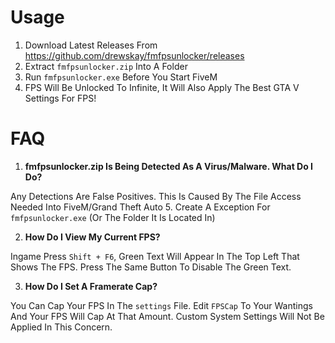 # Usage
1. Download Latest Releases From https://github.com/drewskay/fmfpsunlocker/releases
2. Extract ``fmfpsunlocker.zip`` Into A Folder
3. Run ``fmfpsunlocker.exe`` Before You Start FiveM
4. FPS Will Be Unlocked To Infinite, It Will Also Apply The Best GTA V Settings For FPS!

# FAQ
  1. **fmfpsunlocker.zip Is Being Detected As A Virus/Malware. What Do I Do?**

Any Detections Are False Positives. This Is Caused By The File Access Needed Into FiveM/Grand Theft Auto 5. Create A Exception For ``fmfpsunlocker.exe`` (Or The Folder It Is Located In)

  2. **How Do I View My Current FPS?**
  
Ingame Press ``Shift + F6``, Green Text Will Appear In The Top Left That Shows The FPS. Press The Same Button To Disable The Green Text.

  3. **How Do I Set A Framerate Cap?**
  
You Can Cap Your FPS In The ``settings`` File. Edit ``FPSCap`` To Your Wantings And Your FPS Will Cap At That Amount. Custom System Settings Will Not Be Applied In This Concern.
